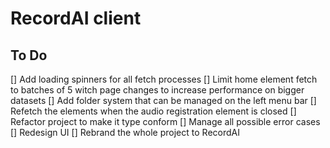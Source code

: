 # RecordAI client

## To Do
[] Add loading spinners for all fetch processes
[] Limit home element fetch to batches of 5 witch page changes to increase performance on bigger datasets
[] Add folder system that can be managed on the left menu bar
[] Refetch the elements when the audio registration element is closed
[] Refactor project to make it type conform
[] Manage all possible error cases
[] Redesign UI
[] Rebrand the whole project to RecordAI
